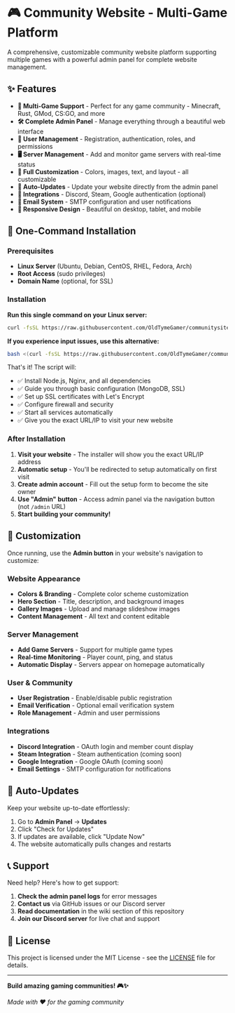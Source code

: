 # 🎮 Community Website - Multi-Game Platform

A comprehensive, customizable community website platform supporting multiple games with a powerful admin panel for complete website management.

## ✨ Features

- **🎯 Multi-Game Support** - Perfect for any game community - Minecraft, Rust, GMod, CS:GO, and more
- **🛠️ Complete Admin Panel** - Manage everything through a beautiful web interface
- **👥 User Management** - Registration, authentication, roles, and permissions
- **🖥️ Server Management** - Add and monitor game servers with real-time status
- **🎨 Full Customization** - Colors, images, text, and layout - all customizable
- **🔄 Auto-Updates** - Update your website directly from the admin panel
- **🔗 Integrations** - Discord, Steam, Google authentication (optional)
- **📧 Email System** - SMTP configuration and user notifications
- **📱 Responsive Design** - Beautiful on desktop, tablet, and mobile

## 🚀 One-Command Installation

### Prerequisites

- **Linux Server** (Ubuntu, Debian, CentOS, RHEL, Fedora, Arch)
- **Root Access** (sudo privileges)
- **Domain Name** (optional, for SSL)

### Installation

**Run this single command on your Linux server:**

```bash
curl -fsSL https://raw.githubusercontent.com/OldTymeGamer/communitysite/main/install.sh | sudo bash
```

**If you experience input issues, use this alternative:**

```bash
bash <(curl -fsSL https://raw.githubusercontent.com/OldTymeGamer/communitysite/main/install.sh)
```

That's it! The script will:
- ✅ Install Node.js, Nginx, and all dependencies
- ✅ Guide you through basic configuration (MongoDB, SSL)
- ✅ Set up SSL certificates with Let's Encrypt
- ✅ Configure firewall and security
- ✅ Start all services automatically
- ✅ Give you the exact URL/IP to visit your new website

### After Installation

1. **Visit your website** - The installer will show you the exact URL/IP address
2. **Automatic setup** - You'll be redirected to setup automatically on first visit
3. **Create admin account** - Fill out the setup form to become the site owner
4. **Use "Admin" button** - Access admin panel via the navigation button (not `/admin` URL)
5. **Start building your community!**

## 🎨 Customization

Once running, use the **Admin button** in your website's navigation to customize:

### Website Appearance
- **Colors & Branding** - Complete color scheme customization
- **Hero Section** - Title, description, and background images
- **Gallery Images** - Upload and manage slideshow images
- **Content Management** - All text and content editable

### Server Management
- **Add Game Servers** - Support for multiple game types
- **Real-time Monitoring** - Player count, ping, and status
- **Automatic Display** - Servers appear on homepage automatically

### User & Community
- **User Registration** - Enable/disable public registration
- **Email Verification** - Optional email verification system
- **Role Management** - Admin and user permissions

### Integrations
- **Discord Integration** - OAuth login and member count display
- **Steam Integration** - Steam authentication (coming soon)
- **Google Integration** - Google OAuth (coming soon)
- **Email Settings** - SMTP configuration for notifications


## 🔄 Auto-Updates

Keep your website up-to-date effortlessly:

1. Go to **Admin Panel** → **Updates**
2. Click "Check for Updates"
3. If updates are available, click "Update Now"
4. The website automatically pulls changes and restarts


## 📞 Support

Need help? Here's how to get support:

1. **Check the admin panel logs** for error messages
2. **Contact us** via GitHub issues or our Discord server
3. **Read documentation** in the wiki section of this repository
4. **Join our Discord server** for live chat and support


## 📄 License

This project is licensed under the MIT License - see the [LICENSE](LICENSE) file for details.

---

**Build amazing gaming communities! 🎮✨**

*Made with ❤️ for the gaming community*